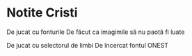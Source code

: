 # Notite Cristi
De jucat cu fonturile
De făcut ca imagimile să nu paotă fi luate

De jucat cu selectorul de limbi
De încercat fontul ONEST
   <link href="https://fonts.googleapis.com/css2?family=Great+Vibes&family=Onest:wght@100..900&family=Outfit:wght@100..900&family=Roboto:ital,wght@0,100;0,300;0,400;0,500;0,700;0,900;1,100;1,300;1,400;1,500;1,700;1,900&display=swap" rel="stylesheet">
